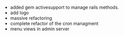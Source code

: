 * added gem activesupport to manage rails methods.
* add logo
* massive refactoring
* complete refactor of the cron managment
* menu views in admin server